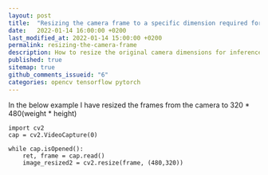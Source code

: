 ```yaml
---
layout: post
title:  "Resizing the camera frame to a specific dimension required for your inference"
date:   2022-01-14 16:00:00 +0200
last_modified_at: 2022-01-14 15:00:00 +0200
permalink: resizing-the-camera-frame
description: How to resize the original camera dimensions for inference in live object detection
published: true
sitemap: true
github_comments_issueid: "6"
categories: opencv tensorflow pytorch
---
```


In the below example I have resized the frames from the camera to 320 * 480(weight * height)

```
import cv2
cap = cv2.VideoCapture(0)

while cap.isOpened():
    ret, frame = cap.read()
    image_resized2 = cv2.resize(frame, (480,320))
```